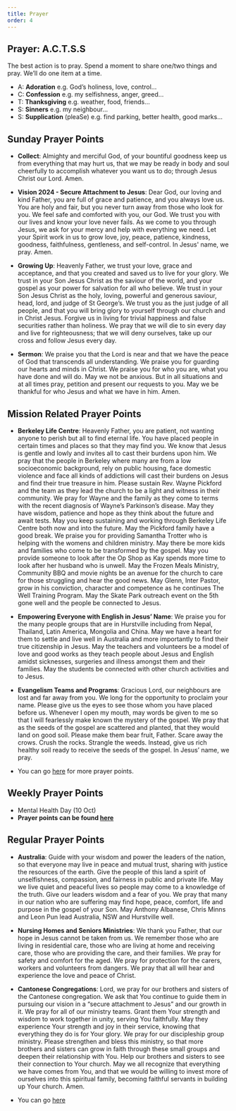 ```yaml
---
title: Prayer
order: 4
---
```

## Prayer: A.C.T.S.S
The best action is to pray. Spend a moment to share one/two things and pray. We’ll do one item at a time. 

- A: **Adoration** e.g. God’s holiness, love, control…
- C: **Confession** e.g. my selfishness, anger, greed…
- T: **Thanksgiving** e.g. weather, food, friends…
- S: **Sinners** e.g. my neighbour…
- S: **Supplication** (pleaSe) e.g. find parking, better health, good marks…



## Sunday Prayer Points

- **Collect**: Almighty and merciful God, of your bountiful goodness keep us from everything that may hurt us, that we may be ready in body and soul cheerfully to accomplish whatever you want us to do; through Jesus Christ our Lord. Amen.

- **Vision 2024 - Secure Attachment to Jesus**: Dear God, our loving and kind Father, you are full of grace and patience, and you always love us. You are holy and fair, but you never turn away from those who look for you. We feel safe and comforted with you, our God. We trust you with our lives and know your love never fails. As we come to you through Jesus, we ask for your mercy and help with everything we need. Let your Spirit work in us to grow love, joy, peace, patience, kindness, goodness, faithfulness, gentleness, and self-control. In Jesus' name, we pray. Amen.

- **Growing Up**: Heavenly Father, we trust your love, grace and acceptance, and that you created and saved us to live for your glory. We trust in your Son Jesus Christ as the saviour of the world, and your gospel as your power for salvation for all who believe. We trust in your Son Jesus Christ as the holy, loving, powerful and generous saviour, head, lord, and judge of St George’s. We trust you as the just judge of all people, and that you will bring glory to yourself through our church and in Christ Jesus. Forgive us in living for trivial happiness and false securities rather than holiness. We pray that we will die to sin every day and live for righteousness; that we will deny ourselves, take up our cross and follow Jesus every day. 

- **Sermon**: We praise you that the Lord is near and that we have the peace of God that transcends all understanding. We praise you for guarding our hearts and minds in Christ. We praise you for who you are, what you have done and will do. May we not be anxious. But in all situations and at all times pray, petition and present our requests to you. May we be thankful for who Jesus and what we have in him. Amen.  


## Mission Related Prayer Points
- **Berkeley Life Centre**: Heavenly Father, you are patient, not wanting anyone to perish but all to find eternal life. You have placed people in certain times and places so that they may find you. We know that Jesus is gentle and lowly and invites all to cast their burdens upon him. We pray that the people in Berkeley where many are from a low socioeconomic background, rely on public housing, face domestic violence and face all kinds of addictions will cast their burdens on Jesus and find their true treasure in him. Please sustain Rev. Wayne Pickford and the team as they lead the church to be a light and witness in their community. We pray for Wayne and the family as they come to terms with the recent diagnosis of Wayne’s Parkinson’s disease. May they have wisdom, patience and hope as they think about the future and await tests. May you keep sustaining and working through Berkeley Life Centre both now and into the future. May the Pickford family have a good break. We praise you for providing Samantha Trotter who is helping with the womens and children ministry. May there be more kids and families who come to be transformed by the gospel. May you provide someone to look after the Op Shop as Kay spends more time to look after her husband who is unwell. May the Frozen Meals Ministry, Community BBQ and movie nights be an avenue for the church to care for those struggling and hear the good news. May Glenn, Inter Pastor, grow in his conviction, character and competence as he continues The Well Training Program. May the Skate Park outreach event on the 5th gone well and the people be connected to Jesus.  

- **Empowering Everyone with English in Jesus’ Name**: We praise you for the many people groups that are in Hurstville including from Nepal, Thailand, Latin America, Mongolia and China. May we have a heart for them to settle and live well in Australia and more importantly to find their true citizenship in Jesus. May the teachers and volunteers be a model of love and good works as they teach people about Jesus and English amidst sicknesses, surgeries and illness amongst them and their families. May the students be connected with other church activities and to Jesus. 

- **Evangelism Teams and Programs**: Gracious Lord, our neighbours are lost and far away from you. We long for the opportunity to proclaim your name. Please give us the eyes to see those whom you have placed before us. Whenever I open my mouth, may words be given to me so that I will fearlessly make known the mystery of the gospel. We pray that as the seeds of the gospel are scattered and planted, that they would land on good soil. Please make them bear fruit, Father. Scare away the crows. Crush the rocks. Strangle the weeds. Instead, give us rich healthy soil ready to receive the seeds of the gospel. In Jesus’ name, we pray.

- You can go [here](https://stgeorgeshurstville.org.au/mission-partners) for more prayer points. 


## Weekly Prayer Points
- Mental Health Day (10 Oct)
- **Prayer points can be found [here](https://stgeorgeshurstville.org.au/prayer)** 


## Regular Prayer Points
- **Australia**: Guide with your wisdom and power the leaders of the nation, so that everyone may live in peace and mutual trust, sharing with justice the resources of the earth. Give the people of this land a spirit of unselfishness, compassion, and fairness in public and private life. May we live quiet and peaceful lives so people may come to a knowledge of the truth. Give our leaders wisdom and a fear of you. We pray that many in our nation who are suffering may find hope, peace, comfort, life and purpose in the gospel of your Son. May Anthony Albanese, Chris Minns and Leon Pun lead Australia, NSW and Hurstville well. 

- **Nursing Homes and Seniors Ministries**: We thank you Father, that our hope in Jesus cannot be taken from us. We remember those who are living in residential care, those who are living at home and receiving care, those who are providing the care, and their families. We pray for safety and comfort for the aged. We pray for protection for the carers, workers and volunteers from dangers. We pray that all will hear and experience the love and peace of Christ. 

- **Cantonese Congregations**: Lord, we pray for our brothers and sisters of the Cantonese congregation. We ask that You continue to guide them in pursuing our vision in a “secure attachment to Jesus” and our growth in it. We pray for all of our ministry teams. Grant them Your strength and wisdom to work together in unity, serving You faithfully. May they experience Your strength and joy in their service, knowing that everything they do is for Your glory. We pray for our discipleship group ministry. Please strengthen and bless this ministry, so that more brothers and sisters can grow in faith through these small groups and deepen their relationship with You. Help our brothers and sisters to see their connection to Your church. May we all recognize that everything we have comes from You, and that we would be willing to invest more of ourselves into this spiritual family, becoming faithful servants in building up Your church. Amen.

- You can go [here](https://stgeorgeshurstville.org.au/mission-partners) 


